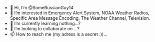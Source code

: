 - 👋 Hi, I’m @SomeRussianGuy14
- 👀 I’m interested in Emergency Alert System, NOAA Weather Radios, Specific Area Message Encoding, The Weather Channel, Television.
- 🌱 I’m currently learning nothing...?
- 💞️ I’m looking to collaborate on ...?
- 📫 How to reach me (my adress is a secret :))...
